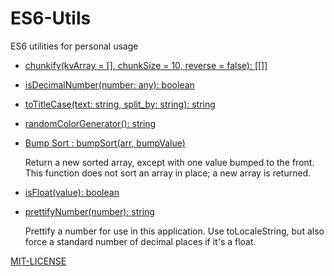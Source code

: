 # ES6-Utils

ES6 utilities for personal usage

- [chunkify(kvArray = [], chunkSize = 10, reverse = false): [[]]](./src/array-utils.js)
- [isDecimalNumber(number: any): boolean](./src/typeTeller.js)
- [toTitleCase(text: string,  split_by: string): string](./src/toTitleCase.js)
- [randomColorGenerator(): string](./src/randomColorGenerator.js)
- [Bump Sort : bumpSort(arr, bumpValue)](./src/array-utils)

   Return a new sorted array, except with one value bumped to the front. This function does not sort an array in place; a new array is returned.
- [isFloat(value): boolean](./src/typeTeller.js)
- [prettifyNumber(number): string](./src/prettifyNumber.js)

  Prettify a number for use in this application. Use toLocaleString, but also force a standard number of decimal places if it's a float.

[MIT-LICENSE](./LICENSE)